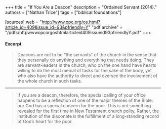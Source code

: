 +++
title = "If You Are a Deacon"
description = "Ordained Servant (2014)."
authors = ["Nathan Trice"]
tags = ["biblical foundations"]

[sources]
web = "http://www.opc.org/os.html?article_id=409&issue_id=93&pfriendly=Y"
"pdf archive" = "/pdfs/httpwwwopcorgoshtmlarticleid409issueid93pfriendlyY.pdf"
+++

#### Excerpt

> Deacons are not to be “the servants” of the church in the sense that they personally do anything and everything that needs doing. They are servant-leaders in the church, who on the one hand have hearts willing to do the most menial of tasks for the sake of the body, yet who also have the authority to direct and oversee the involvement of the whole church in such tasks.

------

> If you are a deacon, therefore, the special calling of your office happens to be a reflection of one of the major themes of the Bible: our God has a special concern for the poor. This is not something revealed for the first time in New Testament church polity. Rather, the institution of the diaconate is the fulfillment of a long-standing record of God’s heart for the poor.